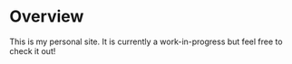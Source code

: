 # Overview

This is my personal site. It is currently a work-in-progress but feel free to check it out!